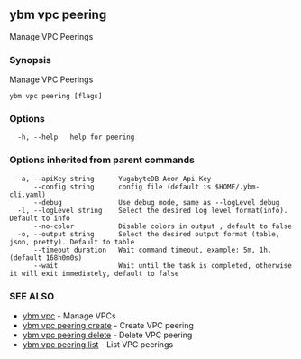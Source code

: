 ## ybm vpc peering

Manage VPC Peerings

### Synopsis

Manage VPC Peerings

```
ybm vpc peering [flags]
```

### Options

```
  -h, --help   help for peering
```

### Options inherited from parent commands

```
  -a, --apiKey string      YugabyteDB Aeon Api Key
      --config string      config file (default is $HOME/.ybm-cli.yaml)
      --debug              Use debug mode, same as --logLevel debug
  -l, --logLevel string    Select the desired log level format(info). Default to info
      --no-color           Disable colors in output , default to false
  -o, --output string      Select the desired output format (table, json, pretty). Default to table
      --timeout duration   Wait command timeout, example: 5m, 1h. (default 168h0m0s)
      --wait               Wait until the task is completed, otherwise it will exit immediately, default to false
```

### SEE ALSO

* [ybm vpc](ybm_vpc.md)	 - Manage VPCs
* [ybm vpc peering create](ybm_vpc_peering_create.md)	 - Create VPC peering
* [ybm vpc peering delete](ybm_vpc_peering_delete.md)	 - Delete VPC peering
* [ybm vpc peering list](ybm_vpc_peering_list.md)	 - List VPC peerings

